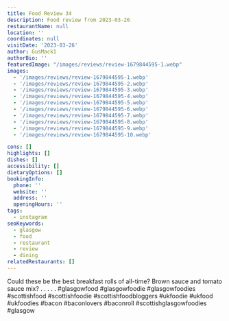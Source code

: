 ```yaml
---
title: Food Review 34
description: Food review from 2023-03-26
restaurantName: null
location: ''
coordinates: null
visitDate: '2023-03-26'
author: GusMack1
authorBio: ''
featuredImage: "/images/reviews/review-1679844595-1.webp"
images:
  - '/images/reviews/review-1679844595-1.webp'
  - '/images/reviews/review-1679844595-2.webp'
  - '/images/reviews/review-1679844595-3.webp'
  - '/images/reviews/review-1679844595-4.webp'
  - '/images/reviews/review-1679844595-5.webp'
  - '/images/reviews/review-1679844595-6.webp'
  - '/images/reviews/review-1679844595-7.webp'
  - '/images/reviews/review-1679844595-8.webp'
  - '/images/reviews/review-1679844595-9.webp'
  - '/images/reviews/review-1679844595-10.webp'

cons: []
highlights: []
dishes: []
accessibility: []
dietaryOptions: []
bookingInfo:
  phone: ''
  website: ''
  address: ''
  openingHours: ''
tags:
  - instagram
seoKeywords:
  - glasgow
  - food
  - restaurant
  - review
  - dining
relatedRestaurants: []
---
```

Could these be the best breakfast rolls of all-time? Brown sauce and tomato sauce mix?
.
.
.
.
.
#glasgowfood #glasgowfoodie #glasgowfoodies #scottishfood #scottishfoodie #scottishfoodbloggers #ukfoodie #ukfood #ukfoodies #bacon #baconlovers #baconroll #scottishglasgowfoodies #glasgow
